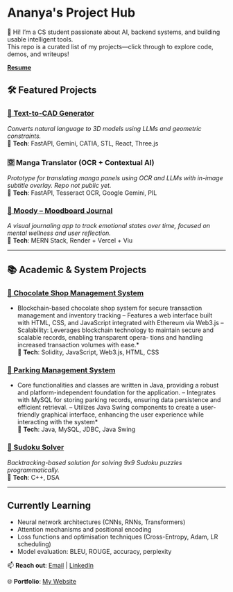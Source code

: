 # Ananya's Project Hub  

👋 Hi! I’m a CS student passionate about AI, backend systems, and building usable intelligent tools.  
This repo is a curated list of my projects—click through to explore code, demos, and writeups!  

[**Resume**](https://drive.google.com/file/d/1XHDfAcZsIPZay0iJ-akENWYwLckXyfIt/view?usp=drive_link)

## 🛠️ Featured Projects  

### [🔗 Text-to-CAD Generator](https://github.com/Anie0205/Text-to-CAD-using-Gemini)  
*Converts natural language to 3D models using LLMs and geometric constraints.*  
📌 **Tech**: FastAPI, Gemini, CATIA, STL, React, Three.js  

### 🈳 Manga Translator (OCR + Contextual AI)  
*Prototype for translating manga panels using OCR and LLMs with in-image subtitle overlay. Repo not public yet.*  
📌 **Tech**: FastAPI, Tesseract OCR, Google Gemini, PIL  

### [🔗 Moody – Moodboard Journal](https://github.com/Anie0205/Moody-Mood-Journal-App)  
*A visual journaling app to track emotional states over time, focused on mental wellness and user reflection.*  
📌 **Tech**: MERN Stack, Render + Vercel + Viu

---

## 📚 Academic & System Projects  

### [🔗 Chocolate Shop Management System](https://github.com/Anie0205/Chocolate-Shop-System)  
* Blockchain-based chocolate shop system for secure transaction management and inventory tracking
– Features a web interface built with HTML, CSS, and JavaScript integrated with Ethereum via Web3.js
– Scalability: Leverages blockchain technology to maintain secure and scalable records, enabling transparent opera-
tions and handling increased transaction volumes with ease.*  
📌 **Tech**: Solidity, JavaScript, Web3.js, HTML, CSS

### [🔗 Parking Management System](https://github.com/Anie0205/Parking-Management-System)  
* Core functionalities and classes are written in Java, providing a robust and platform-independent foundation for
the application.
– Integrates with MySQL for storing parking records, ensuring data persistence and efficient retrieval.
– Utilizes Java Swing components to create a user-friendly graphical interface, enhancing the user experience while
interacting with the system*  
📌 **Tech**: Java, MySQL, JDBC, Java Swing

### [🔗 Sudoku Solver](https://github.com/Anie0205/Sudoku_solver)  
*Backtracking-based solution for solving 9x9 Sudoku puzzles programmatically.*  
📌 **Tech**: C++, DSA  

---

##  Currently Learning  
- Neural network architectures (CNNs, RNNs, Transformers)  
- Attention mechanisms and positional encoding  
- Loss functions and optimisation techniques (Cross-Entropy, Adam, LR scheduling)  
- Model evaluation: BLEU, ROUGE, accuracy, perplexity   

📫 **Reach out**: [Email](verma.ananya02@gmail.com) | [LinkedIn](https://www.linkedin.com/in/ananya-verma-6339b1251/)

🌐 **Portfolio**: [My Website](https://www.ananya-verma.com/)
